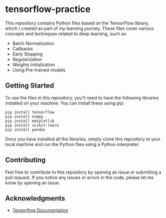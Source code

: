 # tensorflow-practice
This repository contains Python files based on the TensorFlow library, which I created as part of my learning journey. These files cover various concepts and techniques related to deep learning, such as:
* Batch Normalization
* Callbacks
* Early Stopping
* Regularization
* Weights Initialization
* Using Pre-trained models

## Getting Started
To use the files in this repository, you'll need to have the following libraries installed on your machine. You can install these using pip:
```
pip install tensorflow
pip install numpy
pip install matplotlib
pip install scikit-learn
pip install pandas
```
Once you have installed all the libraries, simply clone this repository to your local machine and run the Python files using a Python interpreter.

## Contributing
Feel free to contribute to this repository by opening an issue or submitting a pull request. If you notice any issues or errors in the code, please let me know by opening an issue.

## Acknowledgments
* [Tensorflow Documentation]("https://www.tensorflow.org/overview")
